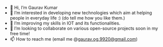 - 👋 Hi, I’m Gaurav Kumar
- 👀 I’m interested in developing new technologies which aim at helping people in everyday life :) (do tell me how you like them.)
- 🌱 I’m improving my skills in IOT and its functionalities.
- 💞️ I’m looking to collaborate on various open-source projects soon in my free time!
- 📫 How to reach me (email me @gaurav.og.9920@gmail.com)

<!---
GauravKumar9920/GauravKumar9920 is a ✨ special ✨ repository because its `README.md` (this file) appears on your GitHub profile.
You can click the Preview link to take a look at your changes.
--->
